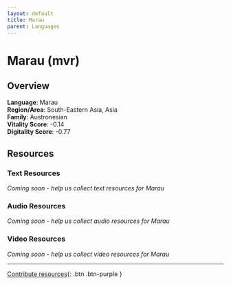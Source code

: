 ```yaml
---
layout: default
title: Marau
parent: Languages
---
```


# Marau (mvr)

## Overview

**Language**: Marau  
**Region/Area**: South-Eastern Asia, Asia  
**Family**: Austronesian  
**Vitality Score**: -0.14  
**Digitality Score**: -0.77  

## Resources

### Text Resources
*Coming soon - help us collect text resources for Marau*

### Audio Resources
*Coming soon - help us collect audio resources for Marau*

### Video Resources
*Coming soon - help us collect video resources for Marau*

---

[Contribute resources](https://fairtrain.github.io/){: .btn .btn-purple }
